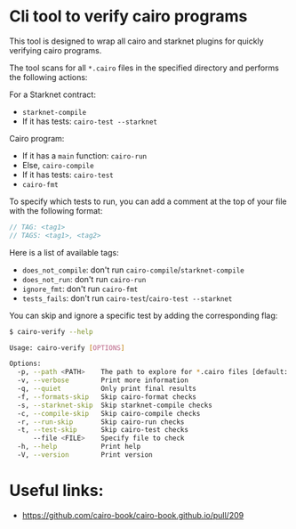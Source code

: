 # Cli tool to verify cairo programs

This tool is designed to wrap all cairo and starknet plugins for quickly verifying cairo programs.

The tool scans for all `*.cairo` files in the specified directory and performs the following actions:

For a Starknet contract:
- `starknet-compile`
- If it has tests: `cairo-test --starknet`

Cairo program:
- If it has a `main` function: `cairo-run`
- Else, `cairo-compile`
- If it has tests: `cairo-test`
- `cairo-fmt`

To specify which tests to run, you can add a comment at the top of your file with the following format:

```rust
// TAG: <tag1>
// TAGS: <tag1>, <tag2>
```

Here is a list of available tags:
- `does_not_compile`: don't run `cairo-compile`/`starknet-compile`
- `does_not_run`: don't run `cairo-run`
- `ignore_fmt`: don't run `cairo-fmt`
- `tests_fails`: don't run `cairo-test`/`cairo-test --starknet`

You can skip and ignore a specific test by adding the corresponding flag:

```sh
$ cairo-verify --help

Usage: cairo-verify [OPTIONS]

Options:
  -p, --path <PATH>    The path to explore for *.cairo files [default: ./listings]
  -v, --verbose        Print more information
  -q, --quiet          Only print final results
  -f, --formats-skip   Skip cairo-format checks
  -s, --starknet-skip  Skip starknet-compile checks
  -c, --compile-skip   Skip cairo-compile checks
  -r, --run-skip       Skip cairo-run checks
  -t, --test-skip      Skip cairo-test checks
      --file <FILE>    Specify file to check
  -h, --help           Print help
  -V, --version        Print version
```

# Useful links:

- https://github.com/cairo-book/cairo-book.github.io/pull/209